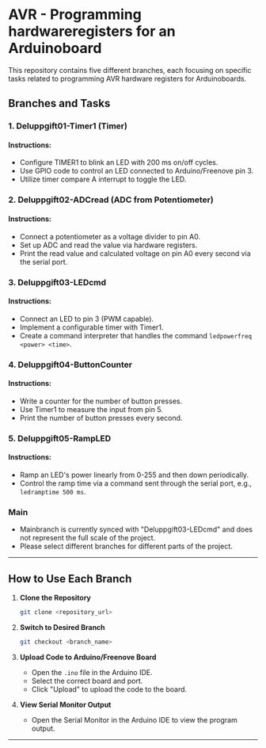 # AVR - Programming hardwareregisters for an Arduinoboard

This repository contains five different branches, each focusing on specific tasks related to programming AVR hardware registers for Arduinoboards.

## Branches and Tasks

### 1. Deluppgift01-Timer1 (Timer)

#### Instructions:

- Configure TIMER1 to blink an LED with 200 ms on/off cycles.
- Use GPIO code to control an LED connected to Arduino/Freenove pin 3.
- Utilize timer compare A interrupt to toggle the LED.
  
### 2. Deluppgift02-ADCread (ADC from Potentiometer)

#### Instructions:

- Connect a potentiometer as a voltage divider to pin A0.
- Set up ADC and read the value via hardware registers.
- Print the read value and calculated voltage on pin A0 every second via the serial port.

### 3. Deluppgift03-LEDcmd

#### Instructions:

- Connect an LED to pin 3 (PWM capable).
- Implement a configurable timer with Timer1.
- Create a command interpreter that handles the command `ledpowerfreq <power> <time>`.

### 4. Deluppgift04-ButtonCounter

#### Instructions:

- Write a counter for the number of button presses.
- Use Timer1 to measure the input from pin 5.
- Print the number of button presses every second.

### 5. Deluppgift05-RampLED

#### Instructions:

- Ramp an LED's power linearly from 0-255 and then down periodically.
- Control the ramp time via a command sent through the serial port, e.g., `ledramptime 500 ms`.

### Main 

- Mainbranch is currently synced with "Deluppgift03-LEDcmd" and does not represent the full scale of the project.
- Please select different branches for different parts of the project.

---

## How to Use Each Branch

1. **Clone the Repository**
    ```bash
    git clone <repository_url>
    ```
  
2. **Switch to Desired Branch**
    ```bash
    git checkout <branch_name>
    ```
  
3. **Upload Code to Arduino/Freenove Board**
    - Open the `.ino` file in the Arduino IDE.
    - Select the correct board and port.
    - Click "Upload" to upload the code to the board.

4. **View Serial Monitor Output**
    - Open the Serial Monitor in the Arduino IDE to view the program output.

---

